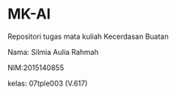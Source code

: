 # MK-AI
Repositori tugas mata kuliah Kecerdasan Buatan

Nama: Silmia Aulia Rahmah

NIM:2015140855

kelas: 07tple003 (V.617)
